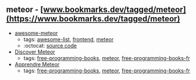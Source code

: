 meteor - [www.bookmarks.dev/tagged/meteor](https://www.bookmarks.dev/tagged/meteor)
---
* [awesome-meteor](https://github.com/Urigo/awesome-meteor#readme)
    * tags: [awesome-list](../tagged/awesome-list.md), [frontend](../tagged/frontend.md), [meteor](../tagged/meteor.md)
    * :octocat: [source code](https://github.com/Urigo/awesome-meteor#readme)
* [Discover Meteor](http://fr.discovermeteor.com)
    * tags: [free-programming-books](../tagged/free-programming-books.md), [meteor](../tagged/meteor.md), [free-programming-books-fr](../tagged/free-programming-books-fr.md)
* [Apprendre Meteor](https://mquandalle.gitbooks.io/apprendre-meteor/content/)
    * tags: [free-programming-books](../tagged/free-programming-books.md), [meteor](../tagged/meteor.md), [free-programming-books-fr](../tagged/free-programming-books-fr.md)
